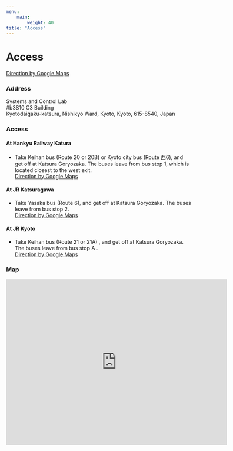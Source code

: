 ```yaml
---
menu:
    main:
        weight: 40
title: "Access"
---
```


# Access
<p>
<a class="button" href="https://www.google.com/maps/dir/?api=1&hl=en&travelmode=transit&destination=Kyoto+University+Katsura+Campus+C3+Building" >Direction by Google Maps</a>
</p>

### Address

Systems and Control Lab  
\#b3S10 C3 Building  
Kyotodaigaku-katsura, Nishikyo Ward, Kyoto, Kyoto, 615-8540, Japan

### Access

#### At Hankyu Railway Katura

* Take Keihan bus (Route 20 or 20B) or Kyoto city bus (Route 西6), and get off at Katsura Goryozaka.
  The buses leave from bus stop 1, which is located closest to the west exit.  
  <a href="https://www.google.com/maps/dir/?api=1&hl=en&travelmode=transit&destination=Kyoto+University+Katsura+Campus+C3+Building&origin=Hankyu+Katsura+Station" >Direction by Google Maps</a>

#### At JR Katsuragawa

* Take Yasaka bus (Route 6), and get off at Katsura Goryozaka. The buses leave from bus stop 2.  
  <a href="https://www.google.com/maps/dir/?api=1&hl=en&travelmode=transit&destination=Kyoto+University+Katsura+Campus+C3+Building&origin=JR+Katsuragawa+Station" >Direction by Google Maps</a>

#### At JR Kyoto

* Take Keihan bus (Route 21 or 21A) , and get off at Katsura Goryozaka. The buses leave from bus stop A .  
  <a href="https://www.google.com/maps/dir/?api=1&hl=en&travelmode=transit&destination=Kyoto+University+Katsura+Campus+C3+Building&origin=JR+Kyoto+Station" >Direction by Google Maps</a>

### Map
<iframe class="google-map" src="https://www.google.com/maps/embed?pb=!1m14!1m8!1m3!1d31083.999446430975!2d135.72536860615782!3d35.02413982674907!3m2!1i1024!2i768!4f28.1!3m3!1m2!1s0x6001072c84939f7b%3A0xe511b83ae3f4f78c!2zMzTCsDU5JzAwLjkiTiAxMzXCsDQwJzQxLjYiRQ!5e0!3m2!1sja!2sjp!4v1537696749827" width="600" height="450" frameborder="0" allowfullscreen="allowfullscreen"></iframe>
